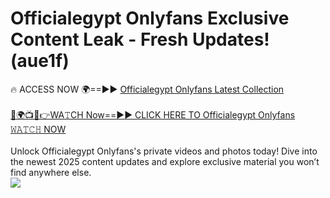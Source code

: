# Officialegypt Onlyfans Exclusive Content Leak - Fresh Updates! (aue1f)

🔥 ACCESS NOW 🌍==►► <a href="https://tinyurl.com/kvy9nzfs" rel="nofollow">Officialegypt Onlyfans Latest Collection</a>
<br><br>
[🔴🌍📺📱👉WA𝚃CH Now==►► CLICK HERE TO Officialegypt Onlyfans 𝚆𝙰𝚃𝙲𝙷 NOW](https://tinyurl.com/kvy9nzfs)
<br><br>
Unlock Officialegypt Onlyfans's private videos and photos today! Dive into the newest 2025 content updates and explore exclusive material you won’t find anywhere else.
<br>
<a href="https://tinyurl.com/kvy9nzfs" rel="nofollow" data-target="animated-image.originalLink"><img src="https://camo.githubusercontent.com/8a4f000d20f83aca3bf7ec5f350d767afa0574a8a352519fd8cfa583a6f93a33/68747470733a2f2f692e696d6775722e636f6d2f644a486b345a712e676966" data-canonical-src="https://i.imgur.com/dJHk4Zq.gif" style="max-width: 100%; display: inline-block;" data-target="animated-image.originalImage"></a>
<br>
